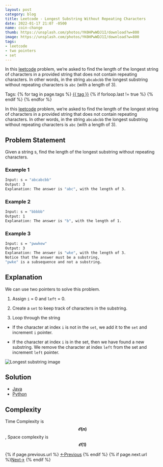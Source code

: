 ```yaml
---
layout: post
category: blog
title: Leetcode - Longest Substring Without Repeating Characters
date: 2022-01-17 21:07 -0500
name: coin-change
thumb: https://unsplash.com/photos/YK0HPwWDJ1I/download?w=800
image: https://unsplash.com/photos/YK0HPwWDJ1I/download?w=800
tags:
- leetcode
- two pointers
- set
---
```


In this [leetcode](https://leetcode.com/problems/longest-substring-without-repeating-characters/) problem,  we’re asked to find the length of the longest string of characters in a provided string that does not contain repeating characters. In other words, in the string `abcabcbb` the longest substring without repeating characters is `abc` (with a length of 3).<!-- truncate_here -->
<p>Tags: {% for tag in page.tags %} <a class="mytag" href="/tag/{{ tag }}" title="View posts tagged with &quot;{{ tag }}&quot;">{{ tag }}</a>  {% if forloop.last != true %} {% endif %} {% endfor %} </p>


<link rel="stylesheet" href="{{ root_url }}/css/multipleTab.css"/>

<script src="{{ root_url }}/js/jquery.easytabs.min.js"></script>

<script src="{{ root_url }}/js/multipleTab.js"></script>

<script type="text/javascript" src="https://cdnjs.cloudflare.com/ajax/libs/mathjax/2.7.0/MathJax.js?config=TeX-AMS_HTML-full"></script>

In this [leetcode](https://leetcode.com/problems/longest-substring-without-repeating-characters/) problem,  we’re asked to find the length of the longest string of characters in a provided string that does not contain repeating characters. In other words, in the string `abcabcbb` the longest substring without repeating characters is `abc` (with a length of 3).

## Problem Statement

Given a string s, find the length of the longest substring without repeating characters.

### Example 1

```sh
Input: s = "abcabcbb"
Output: 3
Explanation: The answer is "abc", with the length of 3.
```

### Example 2

```sh
Input: s = "bbbbb"
Output: 1
Explanation: The answer is "b", with the length of 1.
```

### Example 3

```sh
Input: s = "pwwkew"
Output: 3
Explanation: The answer is "wke", with the length of 3.
Notice that the answer must be a substring, 
"pwke" is a subsequence and not a substring.
```

## Explanation

We can use two pointers to solve this problem. 

1. Assign `i` = 0 and `left` = 0.

2. Create a `set` to keep track of characters in the substring.

3. Loop through the string

* If the character at index `i` is not in the `set`, we add it to the `set` and increment `i` pointer.

* If the character at index `i` is in the set, then we have found a new substring. We remove the character at index `left` from the set and increment `left` pointer.

<img src="{{ root_url }}/img/longest_substring.gif" alt="Longest substring image">

## Solution 

<div class="tab-container">
  <ul>
    <li class="tab Java1"><a href="#Java1">Java</a></li>
    <li class="tab Python1"><a href="#Python1">Python</a></li>
  </ul>

   <div class="codeSample Java1" id="Java1">
    <script src="https://gist.github.com/tushar-sharma/83cc247e2832e0a381556d57a6ef8ce3.js?file=LengthOfLongestSubstring.java"></script>

   </div>

   <div class="codeSample Python1" id="Python1">
    <script src="https://gist.github.com/tushar-sharma/83cc247e2832e0a381556d57a6ef8ce3.js?file=length_of_longest_substring.py"></script>   
    </div>

</div>


## Complexity

Time Complexity is **$$\mathcal{O}(n)$$**, Space complexity is **$$\mathcal{O}(1)$$**


<nav class="pagination clear" style="padding-bottom:20px;">
{% if page.previous.url %} <a class="prev-item" href="{{page.previous.url}}" title="Previous Post: {{page.previous.title}}">&larr;Previous</a>   {% endif %}  {% if page.next.url %}<a class="next-item" href="{{page.next.url}}" title="Next Post: {{page.next.title}}">Next&rarr;</a>         {% endif %}
</nav>
